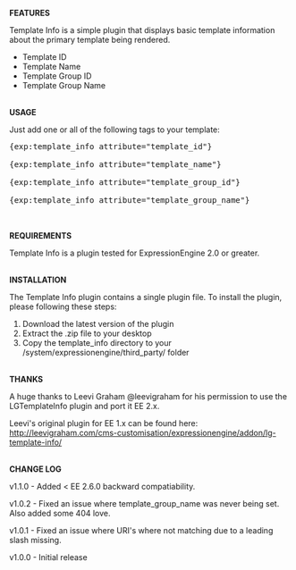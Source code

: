 <strong>FEATURES</strong>

Template Info is a simple plugin that displays basic template information about the primary template being rendered.

<ul>
  <li>Template ID</li>
  <li>Template Name</li>
  <li>Template Group ID</li>
  <li>Template Group Name</li>
</ul>
<br>
<strong>USAGE</strong>

Just add one or all of the following tags to your template:

<pre>
{exp:template_info attribute="template_id"}<br>
{exp:template_info attribute="template_name"}<br>
{exp:template_info attribute="template_group_id"}<br>
{exp:template_info attribute="template_group_name"}<br>
</pre>
<br>
<strong>REQUIREMENTS</strong>

Template Info is a plugin tested for ExpressionEngine 2.0 or greater.

<br>
<strong>INSTALLATION</strong>

The Template Info plugin contains a single plugin file. To install the plugin, please following these steps:

1. Download the latest version of the plugin
2. Extract the .zip file to your desktop
3. Copy the template_info directory to your /system/expressionengine/third_party/ folder

<br>
<strong>THANKS</strong>

A huge thanks to Leevi Graham @leevigraham for his permission to use the LGTemplateInfo plugin and port it EE 2.x.

Leevi's original plugin for EE 1.x can be found here: http://leevigraham.com/cms-customisation/expressionengine/addon/lg-template-info/

<br>
<strong>CHANGE LOG</strong>

v1.1.0 - Added < EE 2.6.0 backward compatiability.

v1.0.2 - Fixed an issue where template_group_name was never being set. Also added some 404 love.
 
v1.0.1 - Fixed an issue where URI's where not matching due to a leading slash missing.

v1.0.0 - Initial release